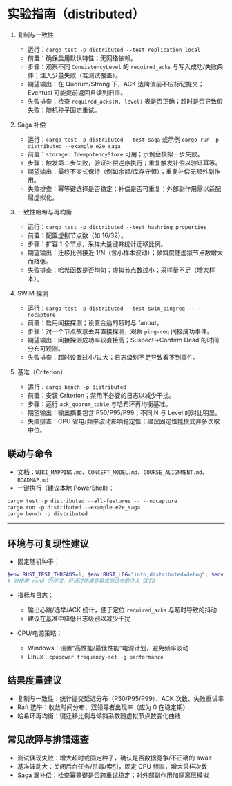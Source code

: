 # 实验指南（distributed）

1) 复制与一致性

   - 运行：`cargo test -p distributed --test replication_local`
   - 前置：确保启用默认特性；无网络依赖。
   - 步骤：观察不同 `ConsistencyLevel` 的 `required_acks` 与写入成功/失败条件；注入少量失败（若测试覆盖）。
   - 期望输出：在 Quorum/Strong 下，ACK 达阈值前不应标记提交；Eventual 可能提前返回且读到旧值。
   - 失败排查：检查 `required_acks(N, level)` 表是否正确；超时是否导致假失败；随机种子固定重试。

2) Saga 补偿

   - 运行：`cargo test -p distributed --test saga` 或示例 `cargo run -p distributed --example e2e_saga`
   - 前置：`storage::IdempotencyStore` 可用；示例会模拟一步失败。
   - 步骤：触发第二步失败，验证补偿逆序执行；重复触发补偿以验证幂等。
   - 期望输出：最终不变式保持（例如余额/库存守恒）；重复补偿无额外副作用。
   - 失败排查：幂等键选择是否稳定；补偿是否可重复；外部副作用需以适配层虚拟化。

3) 一致性哈希与再均衡

   - 运行：`cargo test -p distributed --test hashring_properties`
   - 前置：配置虚拟节点数（如 16/32）。
   - 步骤：扩容 1 个节点，采样大量键并统计迁移比例。
   - 期望输出：迁移比例接近 1/N（含小样本波动）；倾斜度随虚拟节点数增大而降低。
   - 失败排查：哈希函数是否均匀；虚拟节点数过小；采样量不足（增大样本）。

4) SWIM 探测

   - 运行：`cargo test -p distributed --test swim_pingreq -- --nocapture`
   - 前置：启用间接探测；设置合适的超时与 fanout。
   - 步骤：对一个节点故意丢弃直接探测，观察 `ping-req` 间接成功事件。
   - 期望输出：间接探测成功率较直接高；Suspect→Confirm Dead 的时间分布可观测。
   - 失败排查：超时设置过小/过大；日志级别不足导致看不到事件。

5) 基准（Criterion）

   - 运行：`cargo bench -p distributed`
   - 前置：安装 Criterion；禁用不必要的日志以减少干扰。
   - 步骤：运行 `ack_quorum_table` 与哈希环再均衡基准。
   - 期望输出：输出摘要包含 P50/P95/P99；不同 N 与 Level 的对比明显。
   - 失败排查：CPU 省电/频率波动影响稳定性；建议固定性能模式并多次取中位。

## 联动与命令

- 文档：`WIKI_MAPPING.md`、`CONCEPT_MODEL.md`、`COURSE_ALIGNMENT.md`、`ROADMAP.md`
- 一键执行（建议本地 PowerShell）：

```powershell
cargo test -p distributed --all-features -- --nocapture
cargo run -p distributed --example e2e_saga
cargo bench -p distributed
```

---

## 环境与可复现性建议

- 固定随机种子：

```powershell
$env:RUST_TEST_THREADS=1; $env:RUST_LOG="info,distributed=debug"; $env:RUST_BACKTRACE=1
# 对使用 rand 的测试，可通过环境变量或测试参数注入 SEED
```

- 指标与日志：
  - 输出心跳/选举/ACK 统计，便于定位 `required_acks` 与超时导致的抖动
  - 建议在基准中降低日志级别以减少干扰

- CPU/电源策略：
  - Windows：设置“高性能/最佳性能”电源计划，避免频率波动
  - Linux：`cpupower frequency-set -g performance`

## 结果度量建议

- 复制与一致性：统计提交延迟分布（P50/P95/P99）、ACK 次数、失败重试率
- Raft 选举：收敛时间分布、双领导者出现率（应为 0 在稳定期）
- 哈希环再均衡：键迁移比例与倾斜系数随虚拟节点数变化曲线

## 常见故障与排错速查

- 测试偶现失败：增大超时或固定种子，确认是否数据竞争/不正确的 await
- 基准波动大：关闭后台任务/杀毒/索引，固定 CPU 频率，增大采样次数
- Saga 漏补偿：检查幂等键是否跨重试稳定；对外部副作用加隔离层模拟
